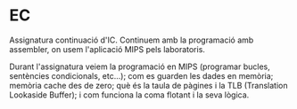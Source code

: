 # EC
Assignatura continuació d'IC. Continuem amb la programació amb assembler, on usem l'aplicació MIPS pels laboratoris. 

Durant l'assignatura veiem la programació en MIPS (programar bucles, sentències condicionals, etc...); com es guarden les dades en memòria; memòria cache des de zero; què és la taula de pàgines i la TLB (Translation Lookaside Buffer); i com funciona la coma flotant i la seva lògica. 
